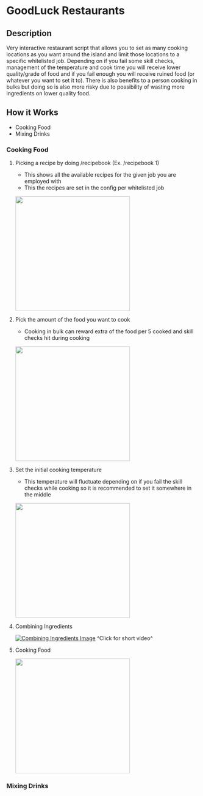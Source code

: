 # GoodLuck Restaurants
## Description
Very interactive restaurant script that allows you to set as many cooking locations as you want around the island and limit those locations to a specific whitelisted job. Depending on if you fail some skill checks, management of the temperature and cook time you will receive lower quality/grade of food and if you fail enough you will receive ruined food (or whatever you want to set it to). There is also benefits to a person cooking in bulks but doing so is also more risky due to possibility of wasting more ingredients on lower quality food.
## How it Works
- Cooking Food
- Mixing Drinks
### Cooking Food
1. Picking a recipe by doing /recipebook <pagenumber> (Ex. /recipebook 1)
    - This shows all the available recipes for the given job you are employed with
    - This the recipes are set in the config per whitelisted job

    <img src="https://i.imgur.com/3ZaSm5o.jpg" height="300"></img>

2. Pick the amount of the food you want to cook
    - Cooking in bulk can reward extra of the food per 5 cooked and skill checks hit during cooking

    <img src="https://i.imgur.com/e9hlBUC.jpg" height="300"></img>

3. Set the initial cooking temperature
    - This temperature will fluctuate depending on if you fail the skill checks while cooking so it is recommended to set it somewhere in the middle

    <img src="https://i.imgur.com/SyVHBXP.jpg" height="300"></img>

4. Combining Ingredients

   [![Combining Ingredients Image](https://i.imgur.com/fGy6ep5.jpg)](https://i.gyazo.com/f5148736f56b2918872f6953a4526602.mp4) ^Click for short video^

5. Cooking Food

   <a href="https://gyazo.com/2549f91e073ad4b7c633c5e0b38a9eb9.mp4">
      <img src="https://i.imgur.com/Qzh4jQb.png"  height="300" />
    </a>

### Mixing Drinks

